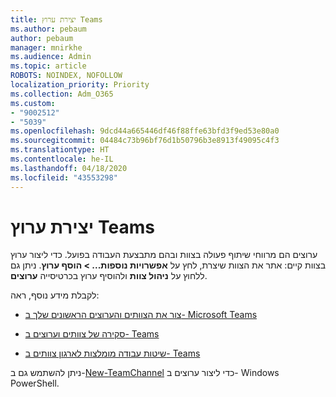 ```yaml
---
title: יצירת ערוץ Teams
ms.author: pebaum
author: pebaum
manager: mnirkhe
ms.audience: Admin
ms.topic: article
ROBOTS: NOINDEX, NOFOLLOW
localization_priority: Priority
ms.collection: Adm_O365
ms.custom:
- "9002512"
- "5039"
ms.openlocfilehash: 9dcd44a665446df46f88ffe63bfd3f9ed53e80a0
ms.sourcegitcommit: 04484c73b96bf76d1b50796b3e8913f49095c4f3
ms.translationtype: HT
ms.contentlocale: he-IL
ms.lasthandoff: 04/18/2020
ms.locfileid: "43553298"
---
```

# <a name="create-a-teams-channel"></a>יצירת ערוץ Teams

ערוצים הם מרווחי שיתוף פעולה בצוות ובהם מתבצעת העבודה בפועל. כדי ליצור ערוץ בצוות קיים: אתר את הצוות שיצרת, לחץ על **אפשרויות נוספות... > הוסף ערוץ**. ניתן גם ללחוץ על **ניהול צוות** ולהוסיף ערוץ בכרטיסייה **ערוצים**.

לקבלת מידע נוסף, ראה:

- [צור את הצוותים והערוצים הראשונים שלך ב- Microsoft Teams](https://docs.microsoft.com/MicrosoftTeams/get-started-with-teams-create-your-first-teams-and-channels)

- [סקירה של צוותים וערוצים ב- Teams](https://docs.microsoft.com/microsoftteams/teams-channels-overview)

- [שיטות עבודה מומלצות לארגון צוותים ב- Teams](https://docs.microsoft.com/MicrosoftTeams/best-practices-organizing)

ניתן להשתמש גם ב-[New-TeamChannel](https://docs.microsoft.com/powershell/module/teams/new-teamchannel?view=teams-ps) כדי ליצור ערוצים ב- Windows PowerShell. 
